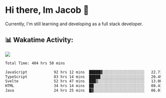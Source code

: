 # Hi there, Im Jacob 👋
Currently, I'm still learning and developing as a full stack developer.

## 📊 Wakatime Activity:

![](https://wakatime.com/share/@bfeff6fe-7f39-433c-bc17-53e716b9a274/5ea5f349-8c2f-4586-bc8c-eb76702f8e49.svg)

<!--START_SECTION:waka-->

```txt
Total Time: 404 hrs 50 mins

JavaScript            92 hrs 12 mins  █████▓░░░░░░░░░░░░░░░░░░░   22.71 %
TypeScript            83 hrs 14 mins  █████░░░░░░░░░░░░░░░░░░░░   20.49 %
Svelte                52 hrs 47 mins  ███▒░░░░░░░░░░░░░░░░░░░░░   13.00 %
HTML                  34 hrs 14 mins  ██░░░░░░░░░░░░░░░░░░░░░░░   08.43 %
Java                  24 hrs 25 mins  █▓░░░░░░░░░░░░░░░░░░░░░░░   06.01 %
```

<!--END_SECTION:waka-->

